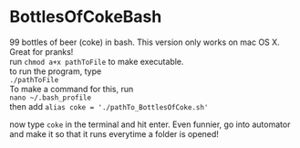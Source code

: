 # BottlesOfCokeBash
99 bottles of beer (coke) in bash. This version only works on mac OS X. Great for pranks!   
run `chmod a+x pathToFile` to make executable.  
to run the program, type  
`./pathToFile`  
To make a command for this, run  
`nano ~/.bash_profile`  
then add 
`alias coke = './pathTo_BottlesOfCoke.sh'`  

now type `coke` in the terminal and hit enter. 
Even funnier, go into automator and make it so that it runs everytime a folder is opened!  
